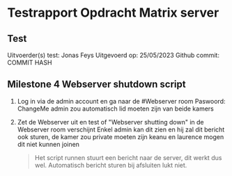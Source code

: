 # Testrapport Opdracht Matrix server

## Test

Uitvoerder(s) test: Jonas Feys
Uitgevoerd op: 25/05/2023
Github commit:  COMMIT HASH

## Milestone 4 Webserver shutdown script

1. Log in via de admin account en ga naar de #Webserver room
        Paswoord: ChangeMe
        admin zou automatisch lid moeten zijn van beide kamers

1. Zet de Webserver uit en test of "Webserver shutting down" in de Webserver room verschijnt
    Enkel admin kan dit zien en hij zal dit bericht ook sturen, de kamer zou private moeten zijn
    keanu en laurence mogen dit niet kunnen joinen
    > Het script runnen stuurt een bericht naar de server, dit werkt dus wel.
      Automatisch bericht sturen bij afsluiten lukt niet.